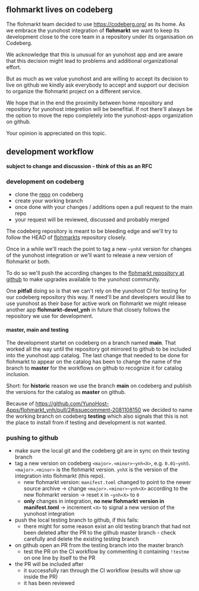 ## flohmarkt lives on codeberg

The flohmarkt team decided to use https://codeberg.org/ as its home. As we embrace the yunohost integration of **flohmarkt** we want to keep its development close to the core team in a repository under its organisation on Codeberg.

We acknowledge that this is unusual for an yunohost app and are aware that this decision might lead to problems and additional organizational effort.

But as much as we value yunohost and are willing to accept its decision to live on github we kindly ask everybody to accept and support our decision to organize the flohmarkt project on a different service.

We hope that in the end the proximity between home repository and repository for yunohost integretion will be benefitial. If not there'll always be the option to move the repo completely into the yunohost-apps organization on github.

Your opinion is appreciated on this topic.

## development workflow

**subject to change and discussion - think of this as an RFC**

### development on codeberg

* clone the [repo](https://codeberg.org/flohmarkt/flohmarkt_ynh) on codeberg
* create your working branch
* once done with your changes / additions open a pull request to the main repo
* your request will be reviewed, discussed and probably merged

The codeberg repository is meant to be bleeding edge and we'll try to follow the HEAD of [flohmarkts](https://codeberg.org/flohmarkt/flohmarkt) repository closely.

Once in a while we'll reach the point to tag a new `~ynhX` version for changes of the yunohost integration or we'll want to release a new version of flohmarkt or both.

To do so we'll push the according changes to the [flohmarkt repository at github](https://github.com/YunoHost-Apps/flohmarkt_ynh) to make upgrades available to the yunohost community.

One **pitfall** doing so is that we can't rely on the yunohost CI for testing for our codeberg repository this way. If need'll be and developers would like to use yunohost as their base for active work on flohmarkt we might release another app **flohmarkt-devel_ynh** in future that closely follows the repository we use for development.

#### master, main and testing

The development startet on codeberg on a branch named **main**. That worked all the way until the repository got mirrored to github to be included into the yunohost app catalog. The last change that needed to be done for flohmarkt to appear on the catalog has been to change the name of the branch to **master** for the workflows on github to recognize it for catalog inclusion.

Short: for **historic** reason we use the branch **main** on codeberg and publish the versions for the catalog as **master** on github.

Because of https://github.com/YunoHost-Apps/flohmarkt_ynh/pull/2#issuecomment-2081108150 we decided to name the working branch on codeberg **testing** which also signals that this is not the place to install from if testing and development is not wanted.

### pushing to github

* make sure the local git and the codeberg git are in sync on their testing branch
* tag a new version on codeberg `<major>.<minor>~ynh<X>`, e.g. `0.01~ynh5`. `<major>.<minor>` is the flohmarkt version. `ynhX` is the version of the integration into flohmarkt (this repo).
  * new flohmarkt version: `manifest.toml` changed to point to the newer source archive
    → change `<major>.<minor>~ynh<X>` according to the new flohmarkt version
    → reset `X` in `~ynh<X>` to `0`
  * **only** changes in integration, **no new flohmarkt version in manifest.toml**
    → increment `<X>` to signal a new version of the yunohost integration
* push the local testing branch to github, if this fails:
  * there might for some reason exist an old testing branch that had not been deleted after the PR to the github master branch - check carefully and delete the existing testing branch
* on github open an PR from the testing branch into the master branch
  * test the PR on the CI workflow by commenting it containing `!testme` on one line by itself to the PR
* the PR will be included after
  * it successfully ran through the CI workflow (results will show up inside the PR)
  * it has been reviewed 

